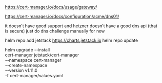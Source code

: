 https://cert-manager.io/docs/usage/gateway/

https://cert-manager.io/docs/configuration/acme/dns01/

it doesn't have good support and hetzner doesn't have a good dns api (that is secure)
just do dns challenge manually for now

helm repo add jetstack https://charts.jetstack.io
helm repo update

helm upgrade --install \
  cert-manager jetstack/cert-manager \
  --namespace cert-manager \
  --create-namespace \
  --version v1.11.0 \
  -f cert-manager/values.yaml